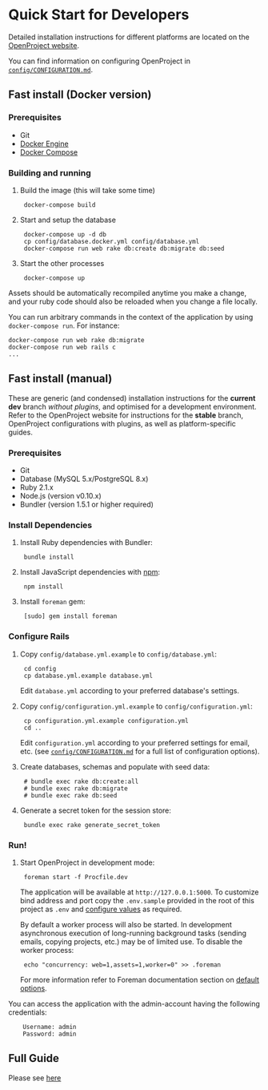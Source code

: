 <!---- copyright
OpenProject is a project management system.
Copyright (C) 2012-2015 the OpenProject Foundation (OPF)

This program is free software; you can redistribute it and/or
modify it under the terms of the GNU General Public License version 3.

OpenProject is a fork of ChiliProject, which is a fork of Redmine. The copyright follows:
Copyright (C) 2006-2013 Jean-Philippe Lang
Copyright (C) 2010-2013 the ChiliProject Team

This program is free software; you can redistribute it and/or
modify it under the terms of the GNU General Public License
as published by the Free Software Foundation; either version 2
of the License, or (at your option) any later version.

This program is distributed in the hope that it will be useful,
but WITHOUT ANY WARRANTY; without even the implied warranty of
MERCHANTABILITY or FITNESS FOR A PARTICULAR PURPOSE.  See the
GNU General Public License for more details.

You should have received a copy of the GNU General Public License
along with this program; if not, write to the Free Software
Foundation, Inc., 51 Franklin Street, Fifth Floor, Boston, MA  02110-1301, USA.

See doc/COPYRIGHT.rdoc for more details.

++-->

# Quick Start for Developers


Detailed installation instructions for different platforms are located on the [OpenProject website](https://www.openproject.org/download/).

You can find information on configuring OpenProject in [`config/CONFIGURATION.md`](CONFIGURATION.md).

## Fast install (Docker version)

### Prerequisites

* Git
* [Docker Engine](https://docs.docker.com/engine/installation/)
* [Docker Compose](https://docs.docker.com/compose/)

### Building and running

1. Build the image (this will take some time)

        docker-compose build

2. Start and setup the database

        docker-compose up -d db
        cp config/database.docker.yml config/database.yml
        docker-compose run web rake db:create db:migrate db:seed

3. Start the other processes

        docker-compose up

Assets should be automatically recompiled anytime you make a change, and your
ruby code should also be reloaded when you change a file locally.

You can run arbitrary commands in the context of the application by using
`docker-compose run`. For instance:

    docker-compose run web rake db:migrate
    docker-compose run web rails c
    ...

## Fast install (manual)

These are generic (and condensed) installation instructions for the **current dev** branch *without plugins*, and optimised for a development environment. Refer to the OpenProject website for instructions for the **stable** branch, OpenProject configurations with plugins, as well as platform-specific guides.

### Prerequisites

* Git
* Database (MySQL 5.x/PostgreSQL 8.x)
* Ruby 2.1.x
* Node.js (version v0.10.x)
* Bundler (version 1.5.1 or higher required)

### Install Dependencies

1. Install Ruby dependencies with Bundler:

        bundle install

2. Install JavaScript dependencies with [npm]:

        npm install

3. Install `foreman` gem:

        [sudo] gem install foreman

### Configure Rails

1. Copy `config/database.yml.example` to `config/database.yml`:

        cd config
        cp database.yml.example database.yml

   Edit `database.yml` according to your preferred database's settings.

2. Copy `config/configuration.yml.example` to `config/configuration.yml`:

        cp configuration.yml.example configuration.yml
        cd ..

   Edit `configuration.yml` according to your preferred settings for email, etc. (see [`config/CONFIGURATION.md`](CONFIGURATION.md) for a full list of configuration options).

3. Create databases, schemas and populate with seed data:

        # bundle exec rake db:create:all
        # bundle exec rake db:migrate
        # bundle exec rake db:seed

4. Generate a secret token for the session store:

        bundle exec rake generate_secret_token

### Run!

1. Start OpenProject in development mode:

        foreman start -f Procfile.dev

   The application will be available at `http://127.0.0.1:5000`. To customize
   bind address and port copy the `.env.sample` provided in the root of this
   project as `.env` and [configure values][foreman-env] as required.

   By default a worker process will also be started. In development asynchronous
   execution of long-running background tasks (sending emails, copying projects,
   etc.) may be of limited use. To disable the worker process:

        echo "concurrency: web=1,assets=1,worker=0" >> .foreman

   For more information refer to Foreman documentation section on [default options][foreman-defaults].
   
  You can access the application with the admin-account having the following credentials:

        Username: admin
        Password: admin

## Full Guide

Please see [here](./development/setting-up-development-environment.md)

[Node.js]:http://nodejs.org/
[Bundler]:http://bundler.io/
[npm]:https://www.npmjs.org/
[Bower]:http://bower.io/
[foreman-defaults]:http://ddollar.github.io/foreman/#DEFAULT-OPTIONS
[foreman-env]:http://ddollar.github.io/foreman/#ENVIRONMENT

